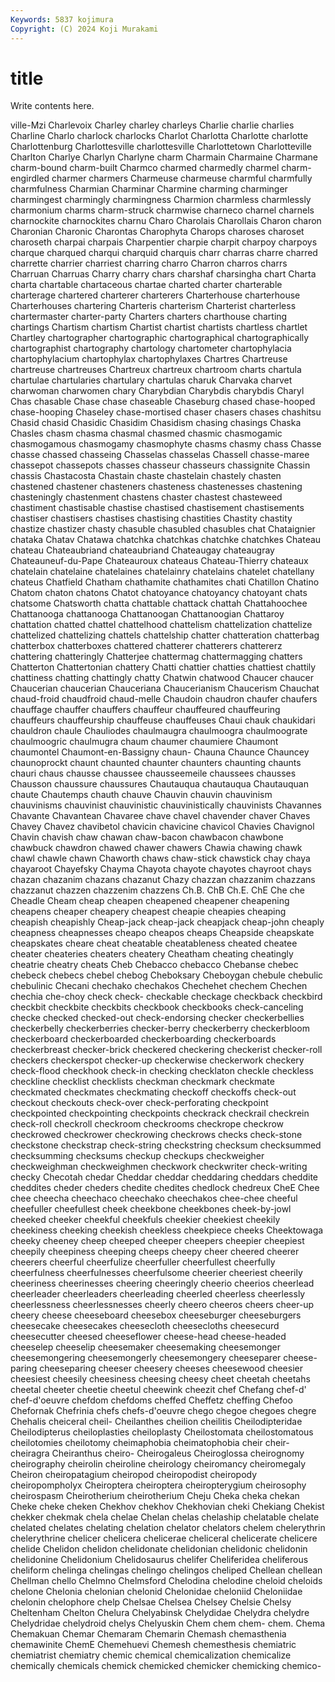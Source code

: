 ```yaml
---
Keywords: 5837 kojimura
Copyright: (C) 2024 Koji Murakami
---
```


# title

Write contents here.



ville-Mzi Charlevoix Charley
charley charleys Charlie charlie charlies Charline Charlo charlock charlocks Charlot
Charlotta Charlotte charlotte Charlottenburg Charlottesville charlottesville Charlottetown Charlotteville Charlton Charlye
Charlyn Charlyne charm Charmain Charmaine Charmane charm-bound charm-built Charmco charmed
charmedly charmel charm-engirdled charmer charmers Charmeuse charmeuse charmful charmfully charmfulness
Charmian Charminar Charmine charming charminger charmingest charmingly charmingness Charmion charmless
charmlessly charmonium charms charm-struck charmwise charneco charnel charnels charnockite charnockites
charnu Charo Charolais Charollais Charon charon Charonian Charonic Charontas Charophyta
Charops charoses charoset charoseth charpai charpais Charpentier charpie charpit charpoy
charpoys charque charqued charqui charquid charquis charr charras charre charred
charrette charrier charriest charring charro Charron charros charrs Charruan Charruas
Charry charry chars charshaf charsingha chart Charta charta chartable chartaceous
chartae charted charter charterable charterage chartered charterer charterers Charterhouse charterhouse
Charterhouses chartering Charteris charterism Charterist charterless chartermaster charter-party Charters charters
charthouse charting chartings Chartism chartism Chartist chartist chartists chartless chartlet
Chartley chartographer chartographic chartographical chartographically chartographist chartography chartology chartometer chartophylacia
chartophylacium chartophylax chartophylaxes Chartres Chartreuse chartreuse chartreuses Chartreux chartreux chartroom
charts chartula chartulae chartularies chartulary chartulas charuk Charvaka charvet charwoman
charwomen chary Charybdian Charybdis charybdis Charyl Chas chasable Chase chase
chaseable Chaseburg chased chase-hooped chase-hooping Chaseley chase-mortised chaser chasers chases
chashitsu Chasid chasid Chasidic Chasidim Chasidism chasing chasings Chaska Chasles
chasm chasma chasmal chasmed chasmic chasmogamic chasmogamous chasmogamy chasmophyte chasms
chasmy chass Chasse chasse chassed chasseing Chasselas chasselas Chassell chasse-maree
chassepot chassepots chasses chasseur chasseurs chassignite Chassin chassis Chastacosta Chastain
chaste chastelain chastely chasten chastened chastener chasteners chasteness chastenesses chastening
chasteningly chastenment chastens chaster chastest chasteweed chastiment chastisable chastise chastised
chastisement chastisements chastiser chastisers chastises chastising chastities Chastity chastity chastize
chastizer chasty chasuble chasubled chasubles chat Chataignier chataka Chatav Chatawa
chatchka chatchkas chatchke chatchkes Chateau chateau Chateaubriand chateaubriand Chateaugay chateaugray
Chateauneuf-du-Pape Chateauroux chateaus Chateau-Thierry chateaux chatelain chatelaine chatelaines chatelainry chatelains
chatelet chatellany chateus Chatfield Chatham chathamite chathamites chati Chatillon Chatino
Chatom chaton chatons Chatot chatoyance chatoyancy chatoyant chats chatsome Chatsworth
chatta chattable chattack chattah Chattahoochee Chattanooga chattanooga Chattanoogan Chattanoogian Chattaroy
chattation chatted chattel chattelhood chattelism chattelization chattelize chattelized chattelizing chattels
chattelship chatter chatteration chatterbag chatterbox chatterboxes chattered chatterer chatterers chattererz
chattering chatteringly Chatterjee chattermag chattermagging chatters Chatterton Chattertonian chattery Chatti
chattier chatties chattiest chattily chattiness chatting chattingly chatty Chatwin chatwood
Chaucer chaucer Chaucerian chaucerian Chauceriana Chaucerianism Chaucerism Chauchat chaud-froid chaudfroid
chaud-melle Chaudoin chaudron chaufer chaufers chauffage chauffer chauffers chauffeur chauffeured
chauffeuring chauffeurs chauffeurship chauffeuse chauffeuses Chaui chauk chaukidari chauldron chaule
Chauliodes chaulmaugra chaulmoogra chaulmoograte chaulmoogric chaulmugra chaum chaumer chaumiere Chaumont
chaumontel Chaumont-en-Bassigny chaun- Chauna Chaunce Chauncey chaunoprockt chaunt chaunted chaunter
chaunters chaunting chaunts chauri chaus chausse chaussee chausseemeile chaussees chausses
Chausson chaussure chaussures Chautauqua chautauqua Chautauquan chaute Chautemps chauth chauve
Chauvin chauvin chauvinism chauvinisms chauvinist chauvinistic chauvinistically chauvinists Chavannes Chavante
Chavantean Chavaree chave chavel chavender chaver Chaves Chavey Chavez chavibetol
chavicin chavicine chavicol Chavies Chavignol Chavin chavish chaw chawan chaw-bacon
chawbacon chawbone chawbuck chawdron chawed chawer chawers Chawia chawing chawk
chawl chawle chawn Chaworth chaws chaw-stick chawstick chay chaya chayaroot
Chayefsky Chayma Chayota chayote chayotes chayroot chays chazan chazanim chazans
chazanut Chazy chazzan chazzanim chazzans chazzanut chazzen chazzenim chazzens Ch.B.
ChB Ch.E. ChE Che che Cheadle Cheam cheap cheapen cheapened
cheapener cheapening cheapens cheaper cheapery cheapest cheapie cheapies cheaping cheapish
cheapishly Cheap-jack cheap-jack cheapjack cheap-john cheaply cheapness cheapnesses cheapo cheapos
cheaps Cheapside cheapskate cheapskates cheare cheat cheatable cheatableness cheated cheatee
cheater cheateries cheaters cheatery Cheatham cheating cheatingly cheatrie cheatry cheats
Cheb Chebacco chebacco Chebanse chebec chebeck chebecs chebel chebog Cheboksary
Cheboygan chebule chebulic chebulinic Checani chechako chechakos Chechehet chechem Chechen
chechia che-choy check check- checkable checkage checkback checkbird checkbit checkbite
checkbits checkbook checkbooks check-canceling checke checked checked-out check-endorsing checker checkerbellies
checkerbelly checkerberries checker-berry checkerberry checkerbloom checkerboard checkerboarded checkerboarding checkerboards checkerbreast
checker-brick checkered checkering checkerist checker-roll checkers checkerspot checker-up checkerwise checkerwork
checkery check-flood checkhook check-in checking checklaton checkle checkless checkline checklist
checklists checkman checkmark checkmate checkmated checkmates checkmating checkoff checkoffs check-out
checkout checkouts check-over check-perforating checkpoint checkpointed checkpointing checkpoints checkrack checkrail
checkrein check-roll checkroll checkroom checkrooms checkrope checkrow checkrowed checkrower checkrowing
checkrows checks check-stone checkstone checkstrap check-string checkstring checksum checksummed checksumming
checksums checkup checkups checkweigher checkweighman checkweighmen checkwork checkwriter check-writing checky
Checotah chedar Cheddar cheddar cheddaring cheddars cheddite cheddites cheder cheders
chedite chedites chedlock chedreux CheE Chee chee cheecha cheechaco cheechako
cheechakos chee-chee cheeful cheefuller cheefullest cheek cheekbone cheekbones cheek-by-jowl cheeked
cheeker cheekful cheekfuls cheekier cheekiest cheekily cheekiness cheeking cheekish cheekless
cheekpiece cheeks Cheektowaga cheeky cheeney cheep cheeped cheeper cheepers cheepier
cheepiest cheepily cheepiness cheeping cheeps cheepy cheer cheered cheerer cheerers
cheerful cheerfulize cheerfuller cheerfullest cheerfully cheerfulness cheerfulnesses cheerfulsome cheerier cheeriest
cheerily cheeriness cheerinesses cheering cheeringly cheerio cheerios cheerlead cheerleader cheerleaders
cheerleading cheerled cheerless cheerlessly cheerlessness cheerlessnesses cheerly cheero cheeros cheers
cheer-up cheery cheese cheeseboard cheesebox cheeseburger cheeseburgers cheesecake cheesecakes cheesecloth
cheesecloths cheesecurd cheesecutter cheesed cheeseflower cheese-head cheese-headed cheeselep cheeselip cheesemaker
cheesemaking cheesemonger cheesemongering cheesemongerly cheesemongery cheeseparer cheese-paring cheeseparing cheeser cheesery
cheeses cheesewood cheesier cheesiest cheesily cheesiness cheesing cheesy cheet cheetah
cheetahs cheetal cheeter cheetie cheetul cheewink cheezit chef Chefang chef-d'
chef-d'oeuvre chefdom chefdoms cheffed Cheffetz cheffing Chefoo Chefornak Chefrinia chefs
chefs-d'oeuvre chego chegoe chegoes chegre Chehalis cheiceral cheil- Cheilanthes cheilion
cheilitis Cheilodipteridae Cheilodipterus cheiloplasties cheiloplasty Cheilostomata cheilostomatous cheilotomies cheilotomy cheimaphobia
cheimatophobia cheir cheir- cheiragra Cheiranthus cheiro- Cheirogaleus Cheiroglossa cheirognomy cheirography
cheirolin cheiroline cheirology cheiromancy cheiromegaly Cheiron cheiropatagium cheiropod cheiropodist cheiropody
cheiropompholyx Cheiroptera cheiroptera cheiropterygium cheirosophy cheirospasm Cheirotherium cheirotherium Cheju Cheka
cheka chekan Cheke cheke cheken Chekhov chekhov Chekhovian cheki Chekiang
Chekist chekker chekmak chela chelae Chelan chelas chelaship chelatable chelate
chelated chelates chelating chelation chelator chelators chelem chelerythrin chelerythrine chelicer
chelicera chelicerae cheliceral chelicerate chelicere chelide Chelidon chelidon chelidonate chelidonian
chelidonic chelidonin chelidonine Chelidonium Chelidosaurus chelifer Cheliferidea cheliferous cheliform chelinga
chelingas chelingo chelingos cheliped Chellean chellean Chellman chello Chelmno Chelmsford
Chelodina chelodine cheloid cheloids chelone Chelonia chelonian chelonid Chelonidae cheloniid
Cheloniidae chelonin chelophore chelp Chelsae Chelsea Chelsey Chelsie Chelsy Cheltenham
Chelton Chelura Chelyabinsk Chelydidae Chelydra chelydre Chelydridae chelydroid chelys Chelyuskin
Chem chem chem- chem. Chema Chemakuan Chemar Chemaram Chemarin Chemash
chemasthenia chemawinite ChemE Chemehuevi Chemesh chemesthesis chemiatric chemiatrist chemiatry chemic
chemical chemicalization chemicalize chemically chemicals chemick chemicked chemicker chemicking chemico-
